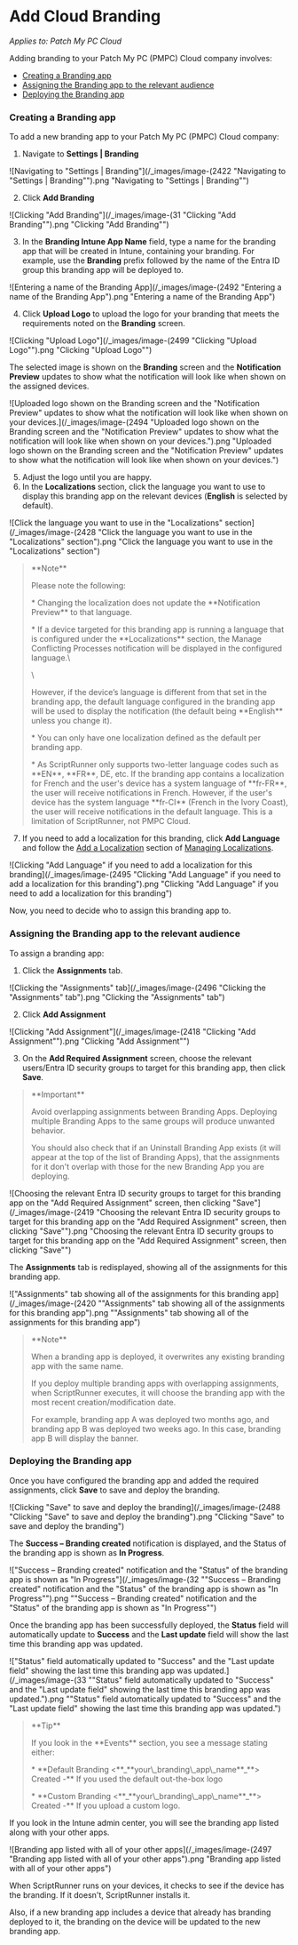 # Add Cloud Branding

_Applies to: Patch My PC Cloud_

Adding branding to your Patch My PC (PMPC) Cloud company involves:

* [Creating a Branding app](add-cloud-branding.md#creating-a-branding-app)
* [Assigning the Branding app to the relevant audience](add-cloud-branding.md#assigning-the-branding-app-to-the-relevant-audience)
* [Deploying the Branding app](add-cloud-branding.md#deploying-the-branding-app)

### Creating a Branding app

To add a new branding app to your Patch My PC (PMPC) Cloud company:

1. Navigate to **Settings | Branding**

![Navigating to "Settings | Branding"](/_images/image-(2422 "Navigating to \"Settings | Branding\"").png "Navigating to &#x22;Settings | Branding&#x22;")

2. Click **Add Branding**

![Clicking "Add Branding"](/_images/image-(31 "Clicking \"Add Branding\"").png "Clicking &#x22;Add Branding&#x22;")

3. In the **Branding Intune App Name** field, type a name for the branding app that will be created in Intune, containing your branding. For example, use the **Branding** prefix followed by the name of the Entra ID group this branding app will be deployed to.

![Entering a name of the Branding App](/_images/image-(2492 "Entering a name of the Branding App").png "Entering a name of the Branding App")

4. Click **Upload Logo** to upload the logo for your branding that meets the requirements noted on the **Branding** screen.

![Clicking "Upload Logo"](/_images/image-(2499 "Clicking \"Upload Logo\"").png "Clicking &#x22;Upload Logo&#x22;")

The selected image is shown on the **Branding** screen and the **Notification Preview** updates to show what the notification will look like when shown on the assigned devices.

![Uploaded logo shown on the Branding screen and the "Notification Preview" updates to show what the notification will look like when shown on your devices.](/_images/image-(2494 "Uploaded logo shown on the Branding screen and the \"Notification Preview\" updates to show what the notification will look like when shown on your devices.").png "Uploaded logo shown on the Branding screen and the &#x22;Notification Preview&#x22; updates to show what the notification will look like when shown on your devices.")

5. Adjust the logo until you are happy.
6. In the **Localizations** section, click the language you want to use to display this branding app on the relevant devices (**English** is selected by default).

![Click the language you want to use in the "Localizations" section](/_images/image-(2428 "Click the language you want to use in the \"Localizations\" section").png "Click the language you want to use in the &#x22;Localizations&#x22; section")

<blockquote class="wp-block-quote">
<p>**Note**</p>
<p>Please note the following:</p>
<p>* Changing the localization does not update the **Notification Preview** to that language.</p>
<p>* If a device targeted for this branding app is running a language that is configured under the **Localizations** section, the Manage Conflicting Processes notification will be displayed in the configured language.\</p>
<p>\</p>
<p>However, if the device’s language is different from that set in the branding app, the default language configured in the branding app will be used to display the notification (the default being **English** unless you change it).</p>
<p>* You can only have one localization defined as the default per branding app.</p>
<p>* As ScriptRunner only supports two-letter language codes such as **EN**, **FR**, DE, etc. If the branding app contains a localization for French and the user's device has a system language of **fr-FR**, the user will receive notifications in French. However, if the user's device has the system language **fr-CI** (French in the Ivory Coast), the user will receive notifications in the default language. This is a limitation of ScriptRunner, not PMPC Cloud.</p>
</blockquote>

7. If you need to add a localization for this branding, click **Add Language** and follow the [Add a Localization](manage-localizations-in-cloud.md#add-a-localization) section of [Managing Localizations](manage-localizations-in-cloud.md).

![Clicking "Add Language" if you need to add a localization for this branding](/_images/image-(2495 "Clicking \"Add Language\" if you need to add a localization for this branding").png "Clicking &#x22;Add Language&#x22; if you need to add a localization for this branding")

Now, you need to decide who to assign this branding app to.

### Assigning the Branding app to the relevant audience

To assign a branding app:

1. Click the **Assignments** tab.

![Clicking the "Assignments" tab](/_images/image-(2496 "Clicking the \"Assignments\" tab").png "Clicking the &#x22;Assignments&#x22; tab")

2. Click **Add Assignment**

![Clicking "Add Assignment"](/_images/image-(2418 "Clicking \"Add Assignment\"").png "Clicking &#x22;Add Assignment&#x22;")

3. On the **Add Required Assignment** screen, choose the relevant users/Entra ID security groups to target for this branding app, then click **Save**.

<blockquote class="wp-block-quote">
<p>**Important**</p>
<p>Avoid overlapping assignments between Branding Apps. Deploying multiple Branding Apps to the same groups will produce unwanted behavior.</p>
<p>You should also check that if an Uninstall Branding App exists (it will appear at the top of the list of Branding Apps), that the assignments for it don't overlap with those for the new Branding App you are deploying.</p>
</blockquote>

![Choosing the relevant Entra ID security groups to target for this branding app on the "Add Required Assignment" screen, then clicking "Save"](/_images/image-(2419 "Choosing the relevant Entra ID security groups to target for this branding app on the \"Add Required Assignment\" screen, then clicking \"Save\"").png "Choosing the relevant Entra ID security groups to target for this branding app on the &#x22;Add Required Assignment&#x22; screen, then clicking &#x22;Save&#x22;")

The **Assignments** tab is redisplayed, showing all of the assignments for this branding app.

!["Assignments" tab showing all of the assignments for this branding app](/_images/image-(2420 "\"Assignments\" tab showing all of the assignments for this branding app").png "&#x22;Assignments&#x22; tab showing all of the assignments for this branding app")

<blockquote class="wp-block-quote">
<p>**Note**</p>
<p>When a branding app is deployed, it overwrites any existing branding app with the same name.</p>
<p>If you deploy multiple branding apps with overlapping assignments, when ScriptRunner executes, it will choose the branding app with the most recent creation/modification date.</p>
<p>For example, branding app A was deployed two months ago, and branding app B was deployed two weeks ago. In this case, branding app B will display the banner.</p>
</blockquote>

### Deploying the Branding app

Once you have configured the branding app and added the required assignments, click **Save** to save and deploy the branding.

![Clicking "Save" to save and deploy the branding](/_images/image-(2488 "Clicking \"Save\" to save and deploy the branding").png "Clicking &#x22;Save&#x22; to save and deploy the branding")

The **Success – Branding created** notification is displayed, and the Status of the branding app is shown as **In Progress**.

!["Success – Branding created" notification and the "Status" of the branding app is shown as "In Progress"](/_images/image-(32 "\"Success – Branding created\" notification and the \"Status\" of the branding app is shown as \"In Progress\"").png "&#x22;Success – Branding created&#x22; notification and the &#x22;Status&#x22; of the branding app is shown as &#x22;In Progress&#x22;")

Once the branding app has been successfully deployed, the **Status** field will automatically update to **Success** and the **Last update** field will show the last time this branding app was updated.

!["Status" field automatically updated to "Success" and the "Last update field"  showing the last time this branding app was updated.](/_images/image-(33 "\"Status\" field automatically updated to \"Success\" and the \"Last update field\"  showing the last time this branding app was updated.").png "&#x22;Status&#x22; field automatically updated to &#x22;Success&#x22; and the &#x22;Last update field&#x22;  showing the last time this branding app was updated.")

<blockquote class="wp-block-quote">
<p>**Tip**</p>
<p>If you look in the **Events** section, you see a message stating either:</p>
<p>* **Default Branding <**_**your\_branding\_app\_name**_**> Created -** If you used the default out-the-box logo</p>
<p>* **Custom Branding <**_**your\_branding\_app\_name**_**> Created -** If you upload a custom logo.</p>
</blockquote>

If you look in the Intune admin center, you will see the branding app listed along with your other apps.

![Branding app listed with all of your other apps](/_images/image-(2497 "Branding app listed with all of your other apps").png "Branding app listed with all of your other apps")

When ScriptRunner runs on your devices, it checks to see if the device has the branding. If it doesn't, ScriptRunner installs it.

Also, if a new branding app includes a device that already has branding deployed to it, the branding on the device will be updated to the new branding app.
